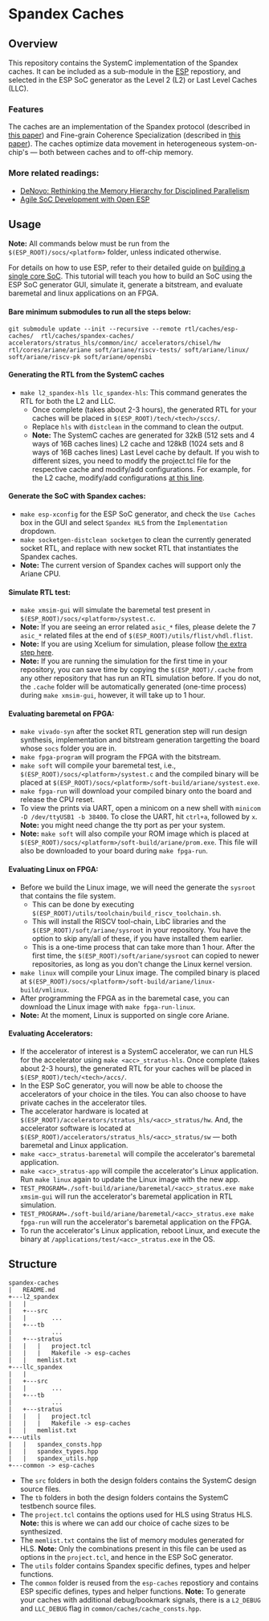 # Spandex Caches

## Overview
This repository contains the SystemC implementation of the Spandex caches. It can be included as a sub-module in the [ESP](http://github.com/sld-columbia/esp) repostiory, and selected in the ESP SoC generator as the Level 2 (L2) or Last Level Caches (LLC).

### Features
The caches are an implementation of the Spandex protocol (described in [this paper](http://rsim.cs.illinois.edu/Pubs/18-ISCA-Spandex.pdf)) and Fine-grain Coherence Specialization (described in [this paper](http://rsim.cs.illinois.edu/Pubs/fine-grained-coherence-arxiv-20210823.pdf)). The caches optimize data movement in heterogeneous system-on-chip's — both between caches and to off-chip memory.

### More related readings:
* [DeNovo: Rethinking the Memory Hierarchy for Disciplined Parallelism](http://rsim.cs.illinois.edu/denovo/Pubs/11-pact-denovo.pdf)
* [Agile SoC Development with Open ESP](https://sld.cs.columbia.edu/pubs/mantovani_iccad20.pdf)

## Usage
**Note:** All commands below must be run from the `$(ESP_ROOT)/socs/<platform>` folder, unless indicated otherwise.

For details on how to use ESP, refer to their detailed guide on [building a single core SoC](https://www.esp.cs.columbia.edu/docs/singlecore/singlecore-guide/). This tutorial will teach you how to build an SoC using the ESP SoC generator GUI, simulate it, generate a bitstream, and evaluate baremetal and linux applications on an FPGA. 

#### Bare minimum submodules to run all the steps below:
```
git submodule update --init --recursive --remote rtl/caches/esp-caches/  rtl/caches/spandex-caches/ accelerators/stratus_hls/common/inc/ accelerators/chisel/hw rtl/cores/ariane/ariane soft/ariane/riscv-tests/ soft/ariane/linux/ soft/ariane/riscv-pk soft/ariane/opensbi
```

#### Generating the RTL from the SystemC caches
* `make l2_spandex-hls llc_spandex-hls`: This command generates the RTL for both the L2 and LLC.
  - Once complete (takes about 2-3 hours), the generated RTL for your caches will be placed in `$(ESP_ROOT)/tech/<tech>/sccs/`.
  - Replace `hls` with `distclean` in the command to clean the output.
  - **Note:** The SystemC caches are generated for 32kB (512 sets and 4 ways of 16B caches lines) L2 cache and 128kB (1024 sets and 8 ways of 16B caches lines) Last Level cache by default. If you wish to different sizes, you need to modify the project.tcl file for the respective cache and modify/add configurations. For example, for the L2 cache, modify/add configurations [at this line](l2_spandex/stratus/project.tcl#L60).
  
#### Generate the SoC with Spandex caches:
* `make esp-xconfig` for the ESP SoC generator, and check the `Use Caches` box in the GUI and select `Spandex HLS` from the `Implementation` dropdown.
* `make socketgen-distclean socketgen` to clean the currently generated socket RTL, and replace with new socket RTL that instantiates the Spandex caches.
* **Note:** The current version of Spandex caches will support only the Ariane CPU.

#### Simulate RTL test:
* `make xmsim-gui` will simulate the baremetal test present in `$(ESP_ROOT)/socs/<platform>/systest.c`.
* **Note:** If you are seeing an error related `asic_*` files, please delete the 7 `asic_*` related files at the end of `$(ESP_ROOT)/utils/flist/vhdl.flist`.
* **Note:** If you are using Xcelium for simulation, please follow [the extra step here](https://www.esp.cs.columbia.edu/docs/setup/setup-guide/#patching-ariane-for-xcelium-simulator).
* **Note:** If you are running the simulation for the first time in your repository, you can save time by copying the `$(ESP_ROOT)/.cache` from any other repository that has run an RTL simulation before. If you do not, the `.cache` folder will be automatically generated (one-time process) during `make xmsim-gui`, however, it will take up to 1 hour.

#### Evaluating baremetal on FPGA:
* `make vivado-syn` after the socket RTL generation step will run design synthesis, implementation and bitstream generation targetting the board whose `socs` folder you are in.
* `make fpga-program` will program the FPGA with the bitstream.
* `make soft` will compile your baremetal test, i.e., `$(ESP_ROOT)/socs/<platform>/systest.c` and the compiled binary will be placed at `$(ESP_ROOT)/socs/<platform>/soft-build/ariane/systest.exe`.
* `make fpga-run` will download your compiled binary onto the board and release the CPU reset.
* To view the prints via UART, open a minicom on a new shell with `minicom -D /dev/ttyUSB1 -b 38400`. To close the UART, hit `ctrl+a`, followed by `x`. **Note:** you might need change the tty port as per your system.
* **Note:** `make soft` will also compile your ROM image which is placed at `$(ESP_ROOT)/socs/<platform>/soft-build/ariane/prom.exe`. This file will also be downloaded to your board during `make fpga-run`.

#### Evaluating Linux on FPGA:
* Before we build the Linux image, we will need the generate the `sysroot` that contains the file system.
  - This can be done by executing `$(ESP_ROOT)/utils/toolchain/build_riscv_toolchain.sh`.
  - This will install the RISCV tool-chain, LibC libraries and the `$(ESP_ROOT)/soft/ariane/sysroot` in your repository. You have the option to skip any/all of these, if you have installed them earlier.
  - This is a one-time process that can take more than 1 hour. After the first time, the `$(ESP_ROOT)/soft/ariane/sysroot` can copied to newer repositories, as long as you don't change the Linux kernel version.
* `make linux` will compile your Linux image. The compiled binary is placed at `$(ESP_ROOT)/socs/<platform>/soft-build/ariane/linux-build/vmlinux`.
* After programming the FPGA as in the baremetal case, you can download the Linux image with `make fpga-run-linux`.
* **Note:** At the moment, Linux is supported on single core Ariane.

#### Evaluating Accelerators:
* If the accelerator of interest is a SystemC accelerator, we can run HLS for the accelerator using `make <acc>_stratus-hls`. Once complete (takes about 2-3 hours), the generated RTL for your caches will be placed in `$(ESP_ROOT)/tech/<tech>/accs/`.
* In the ESP SoC generator, you will now be able to choose the accelerators of your choice in the tiles. You can also choose to have private caches in the accelerator tiles.
* The accelerator hardware is located at `$(ESP_ROOT)/accelerators/stratus_hls/<acc>_stratus/hw`. And, the accelerator software is located at `$(ESP_ROOT)/accelerators/stratus_hls/<acc>_stratus/sw` — both baremetal and Linux application.
* `make <acc>_stratus-baremetal` will compile the accelerator's baremetal application.
* `make <acc>_stratus-app` will compile the accelerator's Linux application. Run `make linux` again to update the Linux image with the new app.
* `TEST_PROGRAM=./soft-build/ariane/baremetal/<acc>_stratus.exe make xmsim-gui` will run the accelerator's baremetal application in RTL simulation.
* `TEST_PROGRAM=./soft-build/ariane/baremetal/<acc>_stratus.exe make fpga-run` will run the accelerator's baremetal application on the FPGA.
* To run the accelerator's Linux application, reboot Linux, and execute the binary at `/applications/test/<acc>_stratus.exe` in the OS.

## Structure
```
spandex-caches
|   README.md    
+---l2_spandex
|   |
|   +---src
|   |       ...      
|   +---tb
|           ...
|   +---stratus
|   |   |   project.tcl
|   |   |   Makefile -> esp-caches
|   |   memlist.txt
+---llc_spandex
|   |
|   +---src
|   |       ...      
|   +---tb
|           ...
|   +---stratus
|   |   |   project.tcl
|   |   |   Makefile -> esp-caches
|   |   memlist.txt
+---utils
|   |   spandex_consts.hpp
|   |   spandex_types.hpp
|   |   spandex_utils.hpp
+---common -> esp-caches
```
* The `src` folders in both the design folders contains the SystemC design source files.
* The `tb` folders in both the design folders contains the SystemC testbench source files.
* The `project.tcl` contains the options used for HLS using Stratus HLS. **Note:** this is where we can add our choice of cache sizes to be synthesized.
* The `memlist.txt` contains the list of memory modules generated for HLS. **Note:** Only the combinations present in this file can be used as options in the `project.tcl`, and hence in the ESP SoC generator.
* The `utils` folder contains Spandex specific defines, types and helper functions.
* The `common` folder is reused from the `esp-caches` repostiory and contains ESP specific defines, types and helper functions. **Note:** To generate your caches with additional debug/bookmark signals, there is a `L2_DEBUG` and `LLC_DEBUG` flag in `common/caches/cache_consts.hpp`.
